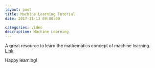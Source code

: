 ```yaml
---
layout: post
title: Machine Learning Tutorial
date: 2017-11-13 09:00:00

categories: video
description: Machine Learning
---
```


A great resource to learn the mathematics concept of machine learning. [Link](https://www.youtube.com/user/BrandonRohrer/videos)

Happy learning! 

